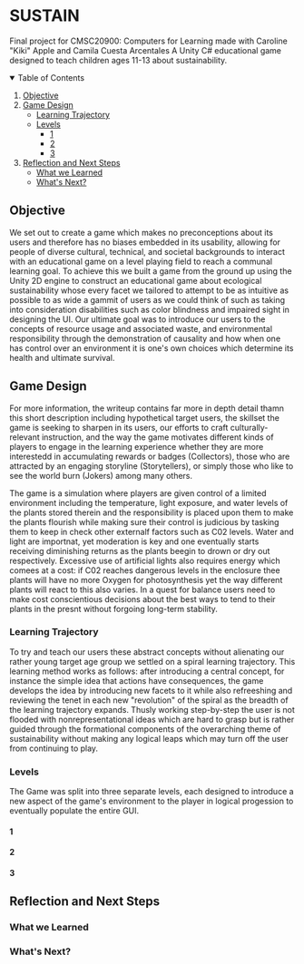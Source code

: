 # SUSTAIN
Final project for CMSC20900: Computers for Learning made with Caroline "Kiki" Apple and Camila Cuesta Arcentales
A Unity C# educational game designed to teach children ages 11-13 about sustainability.

<details open="open">
  <summary>Table of Contents</summary>
  <ol>
    <li><a href="#objective">Objective</a></li>
    <li>
      <a href="#game-design">Game Design</a>
      <ul>
        <li><a href="#learning-trajectory">Learning Trajectory</a></li>
      </ul>
      <ul>
        <li>
          <a href="#levels">Levels</a>
          <ul>
            <li><a href="#1">1</a></li>
          </ul>
          <ul>
            <li><a href="#2">2</a></li>
          </ul>
          <ul>
            <li><a href="#3">3</a></li>
          </ul>
        </li>
      </ul>
    </li>
    <li>
      <a href="#reflection-and-next-steps">Reflection and Next Steps</a>
      <ul>
        <li><a href="#what-we-learned">What we Learned</a></li>
      </ul>
      <ul>
        <li><a href="#whats-next">What's Next?</a></li>
      </ul>
    </li>
  </ol>
</details>

## Objective
We set out to create a game which makes no preconceptions about its users and therefore has no biases embedded in its usability, allowing for people of diverse cultural, technical, and societal backgrounds to interact with an educational game on a level playing field to reach a communal learning goal. To achieve this we built a game from the ground up using the Unity 2D engine to construct an educational game about ecological sustainability whose every facet we tailored to attempt to be as intuitive as possible to as wide a gammit of users as we could think of such as taking into consideration disabilities such as color blindness and impaired sight in designing the UI. Our ultimate goal was to introduce our users to the concepts of resource usage and associated waste, and environmental responsibility through the demonstration of causality and how when one has control over an environment it is one's own choices which determine its health and ultimate survival.

## Game Design
For more information, the writeup contains far more in depth detail thamn this short description including hypothetical target users, the skillset the game is seeking to sharpen in its users, our efforts to craft culturally-relevant instruction, and the way the game motivates different kinds of players to engage in the learning experience whether they are more interestedd in accumulating rewards or badges (Collectors), those who are attracted by an engaging storyline (Storytellers), or simply those who like to see the world burn (Jokers) among many others.

The game is a simulation where players are given control of a limited environment including the temperature, light exposure, and water levels of the plants stored therein and the responsibility is placed upon them to make the plants flourish while making sure their control is judicious by tasking them to keep in check other externalf factors such as C02 levels.  Water and light are importnat, yet moderation is key and one eventually starts receiving diminishing returns as the plants beegin to drown or dry out respectively. Excessive use of artificial lights also requires energy which comees at a cost: if C02 reaches dangerous levels in the enclosure thee plants will have no more Oxygen for photosynthesis yet the way different plants will react to this also varies. In a quest for balance users need to make cost conscientious decisions about the best ways to tend to their plants in the presnt without forgoing long-term stability.

### Learning Trajectory
To try and teach our users these abstract concepts without alienating our rather young target age group we settled on a spiral learning trajectory. This learning method works as follows: after introducing a central concept, for instance the simple idea that actions have consequences, the game develops the idea by introducing new facets to it while also refreeshing and reviewing the tenet in each new "revolution" of the spiral as the breadth of the learning trajectory expands. Thusly working step-by-step the user is not flooded with nonrepresentational ideas which are hard to grasp but is rather guided through the formational components of the overarching theme of sustainability without making any logical leaps which may turn off the user from continuing to play.

### Levels
The Game was split into three separate levels, each designed to introduce a new aspect of the game's environment to the player in logical progession to eventually populate the entire GUI.

#### 1

#### 2

#### 3

## Reflection and Next Steps

### What we Learned

### What's Next?
